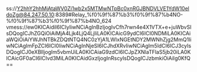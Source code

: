 ss://Y2hhY2hhMjAtaWV0Zi1wb2x5MTMwNTpBc0xnRGJBNDVLVE1YdW10eldoZg@84.247.50.10:8389#Relay_%f0%9f%87%b3%f0%9f%87%b4NO-%f0%9f%87%b3%f0%9f%87%b4NO_624
vmess://ew0KICAidiI6ICIyIiwNCiAgInBzIjogIvCfh7rwn4e4X1VTX+e+juWbvSIsDQogICJhZGQiOiAiMjA4Ljk4LjQ4LjIiLA0KICAicG9ydCI6ICI0NDMiLA0KICAiaWQiOiAiYWJhNTBkZDQtNTQ4NC0zYjA1LWIxNGEtNDY2MWNhZjg2MmQ1IiwNCiAgImFpZCI6ICI0IiwNCiAgInNjeSI6ICJhdXRvIiwNCiAgIm5ldCI6ICJ3cyIsDQogICJ0eXBlIjogIm5vbmUiLA0KICAiaG9zdCI6ICJpZXNlaTFlaS5jb20iLA0KICAicGF0aCI6ICIvd3MiLA0KICAidGxzIjogInRscyIsDQogICJzbmkiOiAiIg0KfQ==
